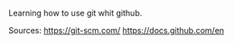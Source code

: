 Learning how to use git whit github.



Sources:  https://git-scm.com/
          https://docs.github.com/en
